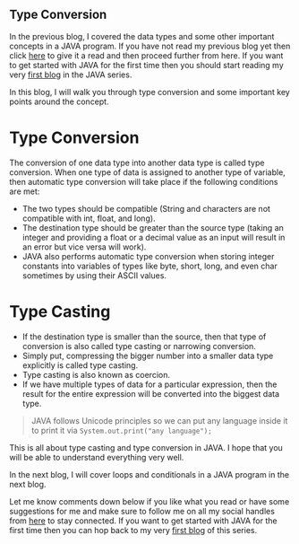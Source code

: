 ## Type Conversion

In the previous blog, I covered the data types and some other important concepts in a JAVA program. If you have not read my previous blog yet then click [here](https://clevercoderjoy.hashnode.dev/data-types-in-java-by-clevercoderjoy) to give it a read and then proceed further from here. If you want to get started with JAVA for the first time then you should start reading my very [first blog](https://clevercoderjoy.hashnode.dev/introduction-to-java-by-clevercoderjoy) in the JAVA series.

In this blog, I will walk you through type conversion and some important key points around the concept.

# Type Conversion

The conversion of one data type into another data type is called type conversion.
When one type of data is assigned to another type of variable, then automatic type conversion will take place if the following conditions are met:
- The two types should be compatible (String and characters are not compatible with int, float, and long).
- The destination type should be greater than the source type (taking an integer and providing a float or a decimal value as an input will result in an error but vice versa will work).
- JAVA also performs automatic type conversion when storing integer constants into variables of types like byte, short, long, and even char sometimes by using their ASCII values.

# Type Casting

- If the destination type is smaller than the source, then that type of conversion is also called type casting or narrowing conversion.
- Simply put, compressing the bigger number into a smaller data type explicitly is called type casting.
- Type casting is also known as coercion.
- If we have multiple types of data for a particular expression, then the result for the entire expression will be converted into the biggest data type.

> JAVA follows Unicode principles so we can put any language inside it to print it via ``` System.out.print("any language"); ```

This is all about type casting and type conversion in JAVA. I hope that you will be able to understand everything very well.

In the next blog, I will cover loops and conditionals in a JAVA program in the next blog.

Let me know comments down below if you like what you read or have some suggestions for me and make sure to follow me on all my social handles from [here](https://clevercoderjoy.bio.link/) to stay connected. If you want to get started with JAVA for the first time then you can hop back to my very [first blog](https://clevercoderjoy.hashnode.dev/introduction-to-java-by-clevercoderjoy) of this series.
